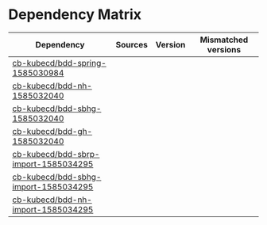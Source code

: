 # Dependency Matrix

Dependency | Sources | Version | Mismatched versions
---------- | ------- | ------- | -------------------
[cb-kubecd/bdd-spring-1585030984](https://github.com/cb-kubecd/bdd-spring-1585030984.git) |  | []() | 
[cb-kubecd/bdd-nh-1585032040](https://github.com/cb-kubecd/bdd-nh-1585032040.git) |  | []() | 
[cb-kubecd/bdd-sbhg-1585032040](https://github.com/cb-kubecd/bdd-sbhg-1585032040.git) |  | []() | 
[cb-kubecd/bdd-gh-1585032040](https://github.com/cb-kubecd/bdd-gh-1585032040.git) |  | []() | 
[cb-kubecd/bdd-sbrp-import-1585034295](https://github.com/cb-kubecd/bdd-sbrp-import-1585034295.git) |  | []() | 
[cb-kubecd/bdd-sbhg-import-1585034295](https://github.com/cb-kubecd/bdd-sbhg-import-1585034295.git) |  | []() | 
[cb-kubecd/bdd-nh-import-1585034295](https://github.com/cb-kubecd/bdd-nh-import-1585034295.git) |  | []() | 
